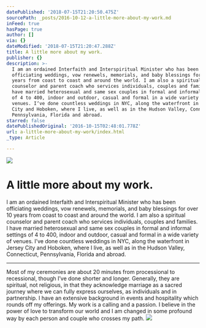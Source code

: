 ```yaml
---
datePublished: '2018-07-15T21:20:50.475Z'
sourcePath: _posts/2016-10-12-a-little-more-about-my-work.md
inFeed: true
hasPage: true
author: []
via: {}
dateModified: '2018-07-15T21:20:47.288Z'
title: A little more about my work.
publisher: {}
description: >-
  I am an ordained Interfaith and Interspiritual Minister who has been
  officiating weddings, vow renewels, memorials, and baby blessings for over 10
  years from coast to coast and around the world. I am also a spiritual
  counselor and parent coach who services individuals, couples and families. I
  have married heterosexual and same sex couples in formal and informal settings
  of 4 to 400, indoor and outdoor, casual and formal in a wide variety of
  venues. Iʼve done countless weddings in NYC, along the waterfront in Jersey
  City and Hoboken, where I live, as well as in the Hudson Valley, Connecticut,
  Pennsylvania, Florida and abroad.
starred: false
datePublishedOriginal: '2016-10-15T02:48:01.778Z'
url: a-little-more-about-my-work/index.html
_type: Article

---
```

![](https://the-grid-user-content.s3-us-west-2.amazonaws.com/5200054f-fb56-4134-a957-4b49aab8c49b.jpg)

# A little more about my work.

I am an ordained Interfaith and Interspiritual Minister who has been officiating weddings, vow renewels, memorials, and baby blessings for over 10 years from coast to coast and around the world. I am also a spiritual counselor and parent coach who services individuals, couples and families. I have married heterosexual and same sex couples in formal and informal settings of 4 to 400, indoor and outdoor, casual and formal in a wide variety of venues. Iʼve done countless weddings in NYC, along the waterfront in Jersey City and Hoboken, where I live, as well as in the Hudson Valley, Connecticut, Pennsylvania, Florida and abroad.

---

Most of my ceremonies are about 20 minutes from processional to recessional, though Iʼve done shorter and longer. Generally, they are spiritual, not religious, in that they acknowledge marriage as a sacred journey where we can fully express ourselves, as individuals and in partnership. I have an extensive background in events and hospitality which rounds off my offerings. My work is a calling and a passion. I believe in the power of love to transform our world and I am changed in some profound way by each person and couple who crosses my path.
![](https://the-grid-user-content.s3-us-west-2.amazonaws.com/494b5e33-5a8a-4dfb-84c3-1c85e79a6fe2.jpg)